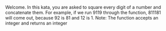 Welcome. In this kata, you are asked to square every digit of a number and concatenate them.
For example, if we run 9119 through the function, 811181 will come out, because 92 is 81 and 12 is 1.
Note: The function accepts an integer and returns an integer